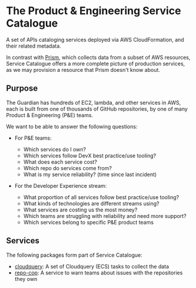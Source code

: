 # The Product & Engineering Service Catalogue
A set of APIs cataloging services deployed via AWS CloudFormation, and their
related metadata.

In contrast with [Prism](https://github.com/guardian/prism), which collects data
from a subset of AWS resources, Service Catalogue offers a more complete picture
of production services, as we may provision a resource that Prism doesn't know
about.

## Purpose
The Guardian has hundreds of EC2, lambda, and other services in AWS, each is
built from one of thousands of GitHub repositories, by one of many Product &
Engineering (P&E) teams.

We want to be able to answer the following questions:

- For P&E teams:
  - Which services do I own?
  - Which services follow DevX best practice/use tooling?
  - What does each service cost?
  - Which repo do services come from?
  - What is my service reliability? (time since last incident)

- For the Developer Experience stream:
  - What proportion of all services follow best practice/use tooling?
  - What kinds of technologies are different streams using?
  - What services are costing us the most money?
  - Which teams are struggling with reliability and need more support?
  - Which services belong to specific P&E product teams

## Services

The following packages form part of Service Catalogue:

* [cloudquery](packages/cloudquery/README.md): A set of Cloudquery (ECS) tasks to collect the data
* [repo-cop](packages/repocop/README.md): A service to warn teams about issues with the repositories they own



